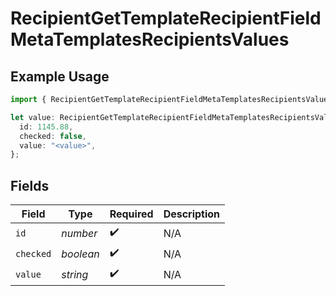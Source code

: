 # RecipientGetTemplateRecipientFieldMetaTemplatesRecipientsValues

## Example Usage

```typescript
import { RecipientGetTemplateRecipientFieldMetaTemplatesRecipientsValues } from "@documenso/sdk-typescript/models/operations";

let value: RecipientGetTemplateRecipientFieldMetaTemplatesRecipientsValues = {
  id: 1145.88,
  checked: false,
  value: "<value>",
};
```

## Fields

| Field              | Type               | Required           | Description        |
| ------------------ | ------------------ | ------------------ | ------------------ |
| `id`               | *number*           | :heavy_check_mark: | N/A                |
| `checked`          | *boolean*          | :heavy_check_mark: | N/A                |
| `value`            | *string*           | :heavy_check_mark: | N/A                |
